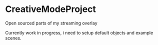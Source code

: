 # CreativeModeProject
Open sourced parts of my streaming overlay

Currently work in progress, i need to setup default objects and example scenes.
